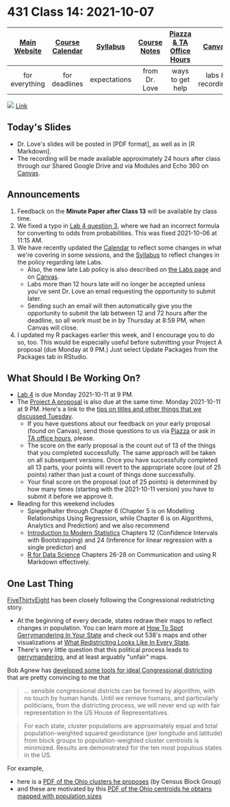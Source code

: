 # 431 Class 14: 2021-10-07

[Main Website](https://thomaselove.github.io/431/) | [Course Calendar](https://thomaselove.github.io/431/calendar.html) | [Syllabus](https://thomaselove.github.io/431-2021-syllabus/) | [Course Notes](https://thomaselove.github.io/431-notes/) | [Piazza & TA Office Hours](https://thomaselove.github.io/431/contact.html) | [Canvas](https://canvas.case.edu) | [Data and Code](https://github.com/THOMASELOVE/431-data)
:-----------: | :--------------: | :----------: | :---------: | :-------------: | :-----------: | :------------:
for everything | for deadlines | expectations | from Dr. Love | ways to get help | labs & recordings | for downloads

![](https://github.com/THOMASELOVE/431-2021/blob/main/classes/class14/images/kruskal.png) [Link](https://twitter.com/datascifact/status/1445090102837972996?s=11)

## Today's Slides

- Dr. Love's slides will be posted in [PDF format], as well as in [R Markdown].
- The recording will be made available approximately 24 hours after class through our Shared Google Drive and via Modules and Echo 360 on [Canvas](https://canvas.case.edu).

## Announcements

1. Feedback on the **Minute Paper after Class 13** will be available by class time.
2. We fixed a typo in [Lab 4 question 3](https://github.com/THOMASELOVE/431-2021/blob/main/labs/lab04/lab04.md), where we had an incorrect formula for converting to odds from probabilities. This was fixed 2021-10-06 at 11:15 AM.
3. We have recently updated the [Calendar](https://thomaselove.github.io/431/calendar.html) to reflect some changes in what we're covering in some sessions, and the [Syllabus](https://thomaselove.github.io/431-2021-syllabus/) to reflect changes in the policy regarding late Labs. 
    - Also, the new late Lab policy is also described on [the Labs page](https://github.com/THOMASELOVE/431-2021/blob/main/labs/README.md) and on [Canvas](https://canvas.case.edu). 
    - Labs more than 12 hours late will no longer be accepted unless you've sent Dr. Love an email requesting the opportunity to submit later. 
    - Sending such an email will then automatically give you the opportunity to submit the lab between 12 and 72 hours after the deadline, so all work must be in by Thursday at 8:59 PM, when Canvas will close.
4. I updated my R packages earlier this week, and I encourage you to do so, too. This would be especially useful before submitting your Project A proposal (due Monday at 9 PM.) Just select Update Packages from the Packages tab in RStudio.

## What Should I Be Working On?

- [Lab 4](https://github.com/THOMASELOVE/431-2021/tree/main/labs/lab04) is due Monday 2021-10-11 at 9 PM.
- The [Project A proposal](https://thomaselove.github.io/431-2021-projectA/) is also due at the same time: Monday 2021-10-11 at 9 PM. Here's a link to the [tips on titles and other things that we discussed Tuesday](https://github.com/THOMASELOVE/431-2021/blob/main/classes/class13/projectAearly.md).
    - If you have questions about our feedback on your early proposal (found on Canvas), send those questions to us via [Piazza](https://piazza.com/case/fall2021/pqhs431) or ask in [TA office hours](https://thomaselove.github.io/431/contact.html), please.
    - The score on the early proposal is the count out of 13 of the things that you completed successfully. The same approach will be taken on all subsequent versions. Once you have successfully completed all 13 parts, your points will revert to the appropriate score (out of 25 points) rather than just a count of things done successfully. 
    - Your final score on the proposal (out of 25 points) is determined by how many times (starting with the 2021-10-11 version) you have to submit it before we approve it.
- Reading for this weekend includes 
    - Spiegelhalter through Chapter 6 (Chapter 5 is on Modelling Relationships Using Regression, while Chapter 6 is on Algorithms, Analytics and Prediction) and we also recommend
    - [Introduction to Modern Statistics](https://openintro-ims.netlify.app/index.html) Chapters 12 (Confidence Intervals with Bootstrapping) and 24 (Inference for linear regression with a single predictor) and 
    - [R for Data Science](https://r4ds.had.co.nz/) Chapters 26-28 on Communication and using R Markdown effectively.

## One Last Thing

[FiveThirtyEight](https://fivethirtyeight.com/) has been closely following the Congressional redistricting story. 

- At the beginning of every decade, states redraw their maps to reflect changes in population. You can learn more at [How To Spot Gerrymandering In Your State](https://fivethirtyeight.com/videos/how-to-spot-gerrymandering-in-your-state/) and check out 538's maps and other visualizations at [What Redistricting Looks Like In Every State](https://projects.fivethirtyeight.com/redistricting-2022-maps/).
- There's very little question that this political process leads to [gerrymandering](https://en.wikipedia.org/wiki/Gerrymandering), and at least arguably "unfair" maps.

Bob Agnew has [developed some tools for ideal Congressional districting](https://github.com/raagnew/IdealCongressionalDistricting) that are pretty convincing to me that 

> ... sensible congressional districts can be formed by algorithm, with no touch by human hands. Until we remove humans, and particularly politicians, from the districting process, we will never end up with fair representation in the US House of Representatives.

> For each state, cluster populations are approximately equal and total population-weighted squared geodistance (per longitude and latitude) from block groups to population-weighted cluster centroids is minimized. Results are demonstrated for the ten most populous states in the US.

For example, 

- here is a [PDF of the Ohio clusters he proposes](https://github.com/raagnew/IdealCongressionalDistricting/blob/main/OH_Census_Block_Group_Clusters.pdf) (by Census Block Group)
- and these are motivated by this [PDF of the Ohio centroids he obtains mapped with population sizes](https://github.com/raagnew/IdealCongressionalDistricting/blob/main/OH_Census_Block_Group_Centroids.pdf)

